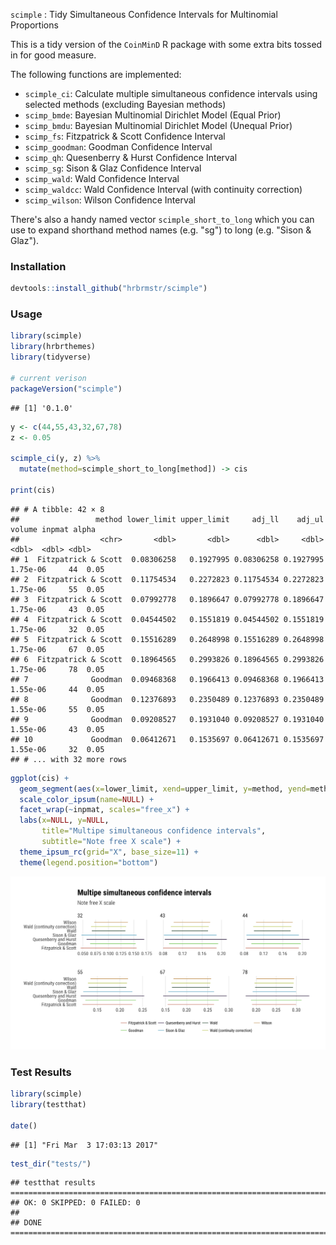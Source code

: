 
`scimple` : Tidy Simultaneous Confidence Intervals for Multinomial Proportions

This is a tidy version of the `CoinMinD` R package with some extra bits tossed in for good measure.

The following functions are implemented:

-   `scimple_ci`: Calculate multiple simultaneous confidence intervals using selected methods (excluding Bayesian methods)
-   `scimp_bmde`: Bayesian Multinomial Dirichlet Model (Equal Prior)
-   `scimp_bmdu`: Bayesian Multinomial Dirichlet Model (Unequal Prior)
-   `scimp_fs`: Fitzpatrick & Scott Confidence Interval
-   `scimp_goodman`: Goodman Confidence Interval
-   `scimp_qh`: Quesenberry & Hurst Confidence Interval
-   `scimp_sg`: Sison & Glaz Confidence Interval
-   `scimp_wald`: Wald Confidence Interval
-   `scimp_waldcc`: Wald Confidence Interval (with continuity correction)
-   `scimp_wilson`: Wilson Confidence Interval

There's also a handy named vector `scimple_short_to_long` which you can use to expand shorthand method names (e.g. "sg") to long (e.g. "Sison & Glaz").

### Installation

``` r
devtools::install_github("hrbrmstr/scimple")
```

### Usage

``` r
library(scimple)
library(hrbrthemes)
library(tidyverse)

# current verison
packageVersion("scimple")
```

    ## [1] '0.1.0'

``` r
y <- c(44,55,43,32,67,78)
z <- 0.05

scimple_ci(y, z) %>% 
  mutate(method=scimple_short_to_long[method]) -> cis

print(cis)
```

    ## # A tibble: 42 × 8
    ##                 method lower_limit upper_limit     adj_ll    adj_ul   volume inpmat alpha
    ##                  <chr>       <dbl>       <dbl>      <dbl>     <dbl>    <dbl>  <dbl> <dbl>
    ## 1  Fitzpatrick & Scott  0.08306258   0.1927995 0.08306258 0.1927995 1.75e-06     44  0.05
    ## 2  Fitzpatrick & Scott  0.11754534   0.2272823 0.11754534 0.2272823 1.75e-06     55  0.05
    ## 3  Fitzpatrick & Scott  0.07992778   0.1896647 0.07992778 0.1896647 1.75e-06     43  0.05
    ## 4  Fitzpatrick & Scott  0.04544502   0.1551819 0.04544502 0.1551819 1.75e-06     32  0.05
    ## 5  Fitzpatrick & Scott  0.15516289   0.2648998 0.15516289 0.2648998 1.75e-06     67  0.05
    ## 6  Fitzpatrick & Scott  0.18964565   0.2993826 0.18964565 0.2993826 1.75e-06     78  0.05
    ## 7              Goodman  0.09468368   0.1966413 0.09468368 0.1966413 1.55e-06     44  0.05
    ## 8              Goodman  0.12376893   0.2350489 0.12376893 0.2350489 1.55e-06     55  0.05
    ## 9              Goodman  0.09208527   0.1931040 0.09208527 0.1931040 1.55e-06     43  0.05
    ## 10             Goodman  0.06412671   0.1535697 0.06412671 0.1535697 1.55e-06     32  0.05
    ## # ... with 32 more rows

``` r
ggplot(cis) +
  geom_segment(aes(x=lower_limit, xend=upper_limit, y=method, yend=method, color=method)) +
  scale_color_ipsum(name=NULL) +
  facet_wrap(~inpmat, scales="free_x") +
  labs(x=NULL, y=NULL, 
       title="Multipe simultaneous confidence intervals",
       subtitle="Note free X scale") +
  theme_ipsum_rc(grid="X", base_size=11) +
  theme(legend.position="bottom")
```

<img src="README_files/figure-markdown_github/unnamed-chunk-3-1.png" width="960" />

### Test Results

``` r
library(scimple)
library(testthat)

date()
```

    ## [1] "Fri Mar  3 17:03:13 2017"

``` r
test_dir("tests/")
```

    ## testthat results ========================================================================================================
    ## OK: 0 SKIPPED: 0 FAILED: 0
    ## 
    ## DONE ===================================================================================================================
